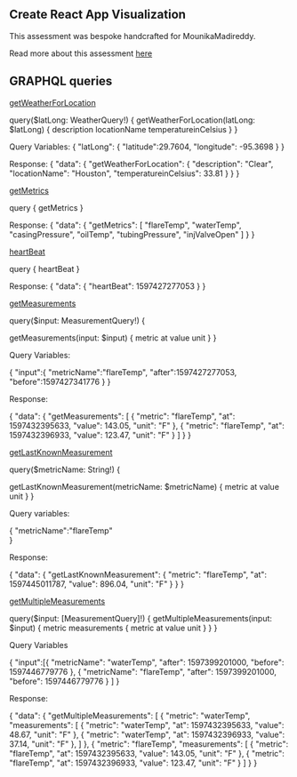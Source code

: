 ## Create React App Visualization

This assessment was bespoke handcrafted for MounikaMadireddy.

Read more about this assessment [here](https://react.eogresources.com)

## GRAPHQL queries

<u>getWeatherForLocation</u>

query($latLong: WeatherQuery!) {
  getWeatherForLocation(latLong: $latLong) {
    description
    locationName
    temperatureinCelsius
  }
}

Query Variables:
{
  "latLong": {
    "latitude":29.7604,
    "longitude": -95.3698
  }
}

Response:
{
  "data": {
    "getWeatherForLocation": {
      "description": "Clear",
      "locationName": "Houston",
      "temperatureinCelsius": 33.81
    }
  }
}

<u>getMetrics</u>

query {
  getMetrics
}

Response:
{
  "data": {
    "getMetrics": [
      "flareTemp",
      "waterTemp",
      "casingPressure",
      "oilTemp",
      "tubingPressure",
      "injValveOpen"
    ]
  }
}

<u>heartBeat</u>

query {
  heartBeat
}

Response:
{
  "data": {
    "heartBeat": 1597427277053
  }
}


<u> getMeasurements </u>

query($input: MeasurementQuery!) {

  getMeasurements(input: $input) {
    metric
    at
    value
    unit
  }
}

Query Variables:

{
  "input":{
    "metricName":"flareTemp",
    "after":1597427277053,
    "before":1597427341776
  } 
}

Response:

{
  "data": {
    "getMeasurements": [
      {
        "metric": "flareTemp",
        "at": 1597432395633,
        "value": 143.05,
        "unit": "F"
      },
      {
        "metric": "flareTemp",
        "at": 1597432396933,
        "value": 123.47,
        "unit": "F"
      }
]
}
}

<u> getLastKnownMeasurement </u>

query($metricName: String!) {

  getLastKnownMeasurement(metricName: $metricName) {
    metric
    at
    value
    unit
  }
}

Query variables:

{
    "metricName":"flareTemp"  
}

Response:

{
  "data": {
    "getLastKnownMeasurement": {
      "metric": "flareTemp",
      "at": 1597445011787,
      "value": 896.04,
      "unit": "F"
    }
  }
}

<u> getMultipleMeasurements </u>

query($input: [MeasurementQuery]!) {
  getMultipleMeasurements(input: $input) {
    metric
    measurements {
      metric
      at
      value
      unit
    }
  }
}

Query Variables

{
    "input":[{
      "metricName": "waterTemp",
      "after": 1597399201000,
      "before": 1597446779776
    },
      {
      "metricName": "flareTemp",
      "after": 1597399201000,
      "before": 1597446779776
      }
    ]
    }

Response:

{
  "data": {
    "getMultipleMeasurements": [
      {
        "metric": "waterTemp",
        "measurements": [
          {
            "metric": "waterTemp",
            "at": 1597432395633,
            "value": 48.67,
            "unit": "F"
          },
          {
            "metric": "waterTemp",
            "at": 1597432396933,
            "value": 37.14,
            "unit": "F"
          },
]
},
{
        "metric": "flareTemp",
        "measurements": [
          {
            "metric": "flareTemp",
            "at": 1597432395633,
            "value": 143.05,
            "unit": "F"
          },
          {
            "metric": "flareTemp",
            "at": 1597432396933,
            "value": 123.47,
            "unit": "F"
          }
]
}
}


